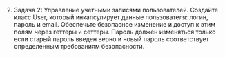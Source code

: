 2) Задача 2: Управление учетными записями пользователей.
   Создайте класс User, который инкапсулирует данные пользователя: логин, пароль и email.
   Обеспечьте безопасное изменение и доступ к этим полям через геттеры и сеттеры.
   Пароль должен изменяться только если старый пароль введен верно и новый пароль соответствует определенным требованиям безопасности.